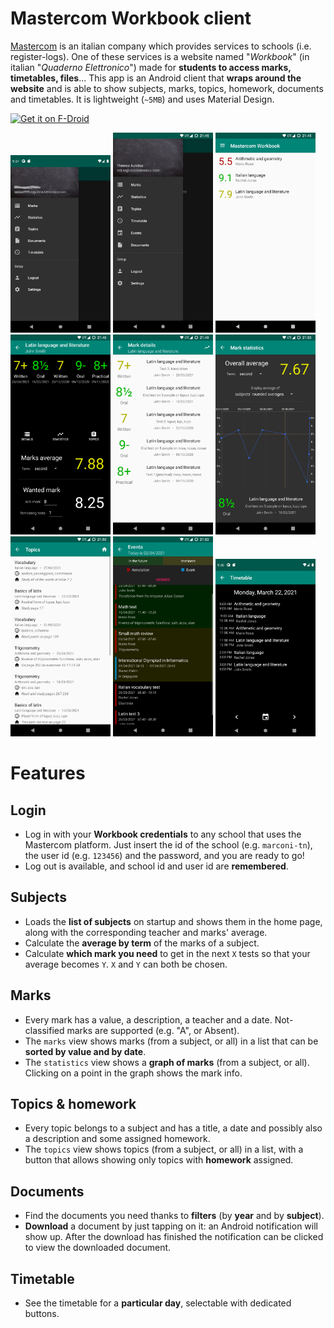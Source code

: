 # Mastercom Workbook client
[Mastercom](https://www.mastercompro.it/) is an italian company which provides services to schools (i.e. register-logs). One of these services is a website named "*Workbook*" (in italian "*Quaderno Elettronico*") made for **students to access marks, timetables, files**... This app is an Android client that **wraps around the website** and is able to show subjects, marks, topics, homework, documents and timetables. It is lightweight (`~5MB`) and uses Material Design.

[<img src="https://fdroid.gitlab.io/artwork/badge/get-it-on.png" alt="Get it on F-Droid" height="80">](https://f-droid.org/packages/com.stypox.mastercom_workbook/)

[<img src="fastlane/metadata/android/en-US/images/phoneScreenshots/0.png" width=160>](fastlane/metadata/android/en-US/images/phoneScreenshots/0.png)
[<img src="fastlane/metadata/android/en-US/images/phoneScreenshots/1.png" width=160>](fastlane/metadata/android/en-US/images/phoneScreenshots/1.png)
[<img src="fastlane/metadata/android/en-US/images/phoneScreenshots/2.png" width=160>](fastlane/metadata/android/en-US/images/phoneScreenshots/2.png)
[<img src="fastlane/metadata/android/en-US/images/phoneScreenshots/3.png" width=160>](fastlane/metadata/android/en-US/images/phoneScreenshots/3.png)
[<img src="fastlane/metadata/android/en-US/images/phoneScreenshots/4.png" width=160>](fastlane/metadata/android/en-US/images/phoneScreenshots/4.png)
[<img src="fastlane/metadata/android/en-US/images/phoneScreenshots/5.png" width=160>](fastlane/metadata/android/en-US/images/phoneScreenshots/5.png)
[<img src="fastlane/metadata/android/en-US/images/phoneScreenshots/6.png" width=160>](fastlane/metadata/android/en-US/images/phoneScreenshots/6.png)
[<img src="fastlane/metadata/android/en-US/images/phoneScreenshots/7.png" width=160>](fastlane/metadata/android/en-US/images/phoneScreenshots/7.png)
[<img src="fastlane/metadata/android/en-US/images/phoneScreenshots/8.png" width=160>](fastlane/metadata/android/en-US/images/phoneScreenshots/8.png)

# Features

## Login
- Log in with your **Workbook credentials** to any school that uses the Mastercom platform. Just insert the id of the school (e.g. `marconi-tn`), the user id (e.g. `123456`) and the password, and you are ready to go!
- Log out is available, and school id and user id are **remembered**.

## Subjects
- Loads the **list of subjects** on startup and shows them in the home page, along with the corresponding teacher and marks' average.
- Calculate the **average by term** of the marks of a subject.
- Calculate **which mark you need** to get in the next `X` tests so that your average becomes `Y`. `X` and `Y` can both be chosen.

## Marks
- Every mark has a value, a description, a teacher and a date. Not-classified marks are supported (e.g. "A", or Absent).
- The `marks` view shows marks (from a subject, or all) in a list that can be **sorted by value and by date**.
- The `statistics` view shows a **graph of marks** (from a subject, or all). Clicking on a point in the graph shows the mark info.

## Topics & homework
- Every topic belongs to a subject and has a title, a date and possibly also a description and some assigned homework.
- The `topics` view shows topics (from a subject, or all) in a list, with a button that allows showing only topics with **homework** assigned.

## Documents
- Find the documents you need thanks to **filters** (by **year** and by **subject**).
- **Download** a document by just tapping on it: an Android notification will show up. After the download has finished the notification can be clicked to view the downloaded document.

## Timetable
- See the timetable for a **particular day**, selectable with dedicated buttons.
